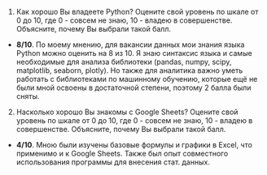 1) Как хорошо Вы владеете Python? Оцените свой уровень по шкале от 0 до 10,
где 0 - совсем не знаю, 10 - владею в совершенстве.
Объясните, почему Вы выбрали такой балл.
  - **8/10**. По моему мнению, для вакансии данных мои знания языка Python можно оценить на 8 из 10. Я знаю синтаксис языка и самые необходимые для анализа библиотеки
(pandas, numpy, scipy, matplotlib, seaborn, plotly). Но также для аналитика важно уметь работать с библиотеками по машинному обучению, которые ещё не были мной освоены в достаточной степени, поэтому 2 балла были сняты.

2) Насколько хорошо Вы знакомы с Google Sheets? Оцените свой уровень по
шкале от 0 до 10, где 0 - совсем не знаю, 10 - владею в совершенстве.
Объясните, почему Вы выбрали такой балл.
  - **4/10**. Мною были изучены базовые формулы и графики в Excel, что применимо и к Google Sheets. Также был опыт совместного использования программы для внесения стат. данных.
